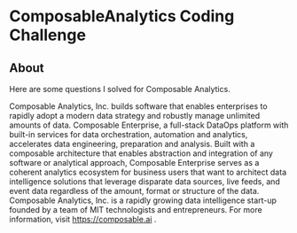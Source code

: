 # ComposableAnalytics Coding Challenge

## About

Here are some questions I solved for Composable Analytics.  

Composable Analytics, Inc. builds software that enables enterprises to rapidly adopt a modern data strategy and robustly manage unlimited amounts of data. Composable Enterprise, a full-stack DataOps platform with built-in services for data orchestration, automation and analytics, accelerates data engineering, preparation and analysis. Built with a composable architecture that enables abstraction and integration of any software or analytical approach, Composable Enterprise serves as a coherent analytics ecosystem for business users that want to architect data intelligence solutions that leverage disparate data sources, live feeds, and event data regardless of the amount, format or structure of the data. Composable Analytics, Inc. is a rapidly growing data intelligence start-up founded by a team of MIT technologists and entrepreneurs. For more information, visit https://composable.ai .
